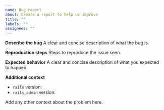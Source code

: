 ```yaml
---
name: Bug report
about: Create a report to help us improve
title: ""
labels: ""
assignees: ""
---
```


**Describe the bug**
A clear and concise description of what the bug is.

**Reproduction steps**
Steps to reproduce the issue seen.

**Expected behavior**
A clear and concise description of what you expected to happen.

**Additional context**

- `rails` version:
- `rails_admin` version:

Add any other context about the problem here.
